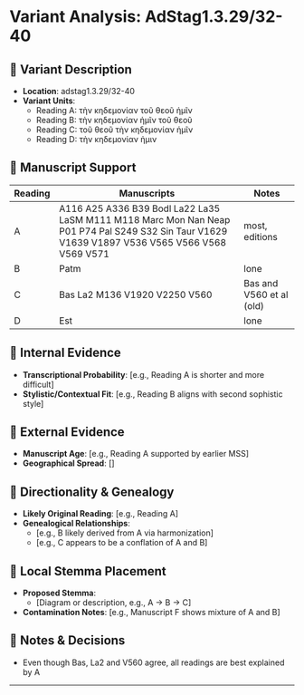 # Variant Analysis: AdStag1.3.29/32-40

## 📌 Variant Description
- **Location**: adstag1.3.29/32-40
- **Variant Units**: 
  - Reading A: τὴν κηδεμονίαν τοῦ θεοῦ ἡμῖν
  - Reading B: τὴν κηδεμονίαν ἡμῖν τοῦ θεοῦ
  - Reading C: τοῦ θεοῦ τὴν κηδεμονίαν ἡμῖν
  - Reading D: τὴν κηδεμονίαν ἡμιν

## 🧬 Manuscript Support
| Reading | Manuscripts | Notes |
|--------|-------------|-------|
| A      | A116 A25 A336 B39 Bodl La22 La35 LaSM M111 M118 Marc Mon Nan Neap P01 P74 Pal S249 S32 Sin Taur V1629 V1639 V1897 V536 V565 V566 V568 V569 V571 | most, editions |
| B      | Patm    | lone |
| C      | Bas La2 M136 V1920 V2250 V560 | Bas and V560 et al (old) |
| D      | Est | lone |

## 🧠 Internal Evidence
- **Transcriptional Probability**: [e.g., Reading A is shorter and more difficult]
- **Stylistic/Contextual Fit**: [e.g., Reading B aligns with second sophistic style]

## 🧭 External Evidence
- **Manuscript Age**: [e.g., Reading A supported by earlier MSS]
- **Geographical Spread**: []

## 🔄 Directionality & Genealogy
- **Likely Original Reading**: [e.g., Reading A]
- **Genealogical Relationships**:
  - [e.g., B likely derived from A via harmonization]
  - [e.g., C appears to be a conflation of A and B]

## 🌿 Local Stemma Placement
- **Proposed Stemma**:
  - [Diagram or description, e.g., A → B → C]
- **Contamination Notes**: [e.g., Manuscript F shows mixture of A and B]

## 📝 Notes & Decisions
- Even though Bas, La2 and V560 agree, all readings are best explained by A

---